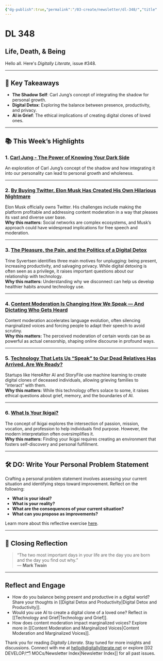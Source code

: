 ```yaml
---
{"dg-publish":true,"permalink":"/03-create/newsletter/dl-348/","title":"Life, Death, & Being","tags":["data","disinformation","futures","identity","privacy","security","social-media","data","disinformation","privacy","social-media","identity"],"created":"2022-10-30","updated":"2022-10-30"}
---
```



# DL 348

## Life, Death, & Being

Hello all. Here's _Digitally Literate_, issue #348.

---

## 🔖 Key Takeaways

- **The Shadow Self**: Carl Jung’s concept of integrating the shadow for personal growth.  
- **Digital Detox**: Exploring the balance between presence, productivity, and privacy.  
- **AI in Grief**: The ethical implications of creating digital clones of loved ones.  

---

## 📚 This Week’s Highlights

### 1. **[Carl Jung - The Power of Knowing Your Dark Side](https://www.youtube.com/watch?v=rgLQWutNxKc)**  
An exploration of Carl Jung’s concept of the shadow and how integrating it into our personality can lead to personal growth and wholeness.  

---

### 2. **[By Buying Twitter, Elon Musk Has Created His Own Hilarious Nightmare](https://theintercept.com/2022-10-28/elon-musk-twitter/)**  
Elon Musk officially owns Twitter. His challenges include making the platform profitable and addressing content moderation in a way that pleases its vast and diverse user base.  
**Why this matters:** Social networks are complex ecosystems, and Musk’s approach could have widespread implications for free speech and moderation.

---

### 3. **[The Pleasure, the Pain, and the Politics of a Digital Detox](https://psyche.co/ideas/the-pleasure-the-pain-and-the-politics-of-a-digital-detox)**  
Trine Syvertsen identifies three main motives for unplugging: being present, increasing productivity, and salvaging privacy. While digital detoxing is often seen as a privilege, it raises important questions about our relationship with technology.  
**Why this matters:** Understanding why we disconnect can help us develop healthier habits around technology use.

---

### 4. **[Content Moderation Is Changing How We Speak — And Dictating Who Gets Heard](https://mashable.com/article/content-moderation-changing-language-fast)**  
Content moderation accelerates language evolution, often silencing marginalized voices and forcing people to adapt their speech to avoid scrutiny.  
**Why this matters:** The perceived moderation of certain words can be as powerful as actual censorship, shaping online discourse in profound ways.

---

### 5. **[Technology That Lets Us “Speak” to Our Dead Relatives Has Arrived. Are We Ready?](https://www.technologyreview.com/2022-10-18/1061320/digital-clones-of-dead-people)**  
Startups like HereAfter AI and StoryFile use machine learning to create digital clones of deceased individuals, allowing grieving families to “interact” with them.  
**Why this matters:** While this technology offers solace to some, it raises ethical questions about grief, memory, and the boundaries of AI.

---

### 6. **[What Is Your Ikigai?](https://blog.learnlife.com/what-is-your-ikigai)**  
The concept of Ikigai explores the intersection of passion, mission, vocation, and profession to help individuals find purpose. However, the modern interpretation often oversimplifies it.  
**Why this matters:** Finding your Ikigai requires creating an environment that fosters self-discovery and personal fulfillment.

---

## 🛠️ DO: Write Your Personal Problem Statement

Crafting a personal problem statement involves assessing your current situation and identifying steps toward improvement. Reflect on the following:

- **What is your ideal?**  
- **What is your reality?**  
- **What are the consequences of your current situation?**  
- **What can you propose as improvements?**

Learn more about this reflective exercise [here](https://nesslabs.com/personal-problem-statement).

---

## 🌟 Closing Reflection

> “The two most important days in your life are the day you are born and the day you find out why.”  
> — **Mark Twain**

---

## Reflect and Engage

- How do you balance being present and productive in a digital world? Share your thoughts in [[Digital Detox and Productivity\|Digital Detox and Productivity]].  
- Would you use AI to create a digital clone of a loved one? Reflect in [[Technology and Grief\|Technology and Grief]].  
- How does content moderation impact marginalized voices? Explore more in [[Content Moderation and Marginalized Voices\|Content Moderation and Marginalized Voices]].

Thank you for reading _Digitally Literate_. Stay tuned for more insights and discussions. Connect with me at [hello@digitallyliterate.net](mailto:hello@digitallyliterate.net) or explore [[02 DEVELOP/🗂️ MOCs/Newsletter Index\|Newsletter Index]] for all past issues.
